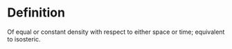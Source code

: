 # Definition

Of equal or constant density with respect to either space or time;
equivalent to isosteric.
